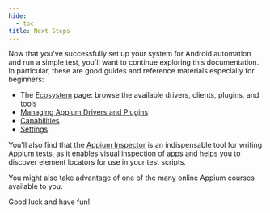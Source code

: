 ```yaml
---
hide:
  - toc
title: Next Steps
---
```


Now that you've successfully set up your system for Android automation and run a simple test,
you'll want to continue exploring this documentation. In particular, these are good guides and
reference materials especially for beginners:

- The [Ecosystem](../ecosystem/index.md) page: browse the available drivers, clients, plugins, and tools
- [Managing Appium Drivers and Plugins](../guides/managing-exts.md)
- [Capabilities](../guides/caps.md)
- [Settings](../guides/settings.md)

You'll also find that the [Appium Inspector](https://github.com/appium/appium-inspector) is an
indispensable tool for writing Appium tests, as it enables visual inspection of apps and
helps you to discover element locators for use in your test scripts.

You might also take advantage of one of the many online Appium courses available to you.

Good luck and have fun!
